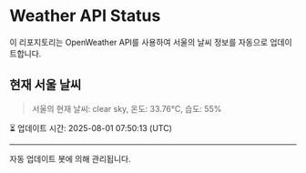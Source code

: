
# Weather API Status

이 리포지토리는 OpenWeather API를 사용하여 서울의 날씨 정보를 자동으로 업데이트합니다.

## 현재 서울 날씨
> 서울의 현재 날씨: clear sky, 온도: 33.76°C, 습도: 55%

⏳ 업데이트 시간: 2025-08-01 07:50:13 (UTC)

---
자동 업데이트 봇에 의해 관리됩니다.
